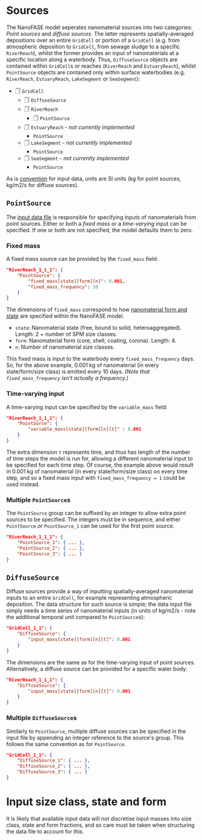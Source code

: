 # Sources

The NanoFASE model seperates nanomaterial sources into two categories: *Point sources* and *diffuse sources*. The latter represents spatially-averaged depositions over an entire `GridCell` or portion of a `GridCell` (e.g. from atmospheric deposition to `GridCell`, from sewage sludge to a specific `RiverReach`), whilst the former provides an input of nanomaterials at a specific location along a waterbody. Thus, `DiffuseSource` objects are contained within `GridCell`s or reaches (`RiverReach` and `EstuaryReach`), whilst `PointSource` objects are contained only within surface waterbodies (e.g. `RiverReach`, `EstuaryReach`, `LakeSegment` or `SeaSegment`):

- &#128461; `GridCell`
    - &#128461; `DiffuseSource`
    - &#128461; `RiverReach`
        - &#128461; `PointSource`
    - &#128461; `EstuaryReach` - *not currently implemented*
        - `PointSource`
    - &#128461; `LakeSegment` - *not currently implemented*
        - `PointSource`
    - &#128461; `SeaSegment` - *not currently implemented*
        - `PointSource`

As is [convention](/doc/conventions.md) for input data, units are SI units (kg for point sources, kg/m2/s for diffuse sources).

## `PointSource`

The [input data file](/doc/data-requirements.md) is responsible for specifying inputs of nanomaterials from point sources. Either or both a *fixed mass* or a *time-varying* input can be specified. If one or both are not specified, the model defaults them to zero.

### Fixed mass

A fixed mass source can be provided by the `fixed_mass` field:

```json
"RiverReach_1_1_1": {
    "PointSource": {
        "fixed_mass[state][form][n]": 0.001,
        "fixed_mass_frequency": 10
    }
}
```

The dimensions of `fixed_mass` correspond to how [nanomaterial form and state](/doc/nanomaterial-form-and-state.md) are specified within the NanoFASE model.
- `state`: Nanomaterial state (free, bound to solid, heteroaggregated). Length: 2 + number of SPM size classes.
- `form`: Nanomaterial form (core, shell, coating, corona). Length: 4.
- `n`: Number of nanomaterial size classes.

This fixed mass is input to the waterbody every `fixed_mass_frequency` days. So, for the above example, 0.001 kg of nanomaterial (in every state/form/size class) is emitted every 10 days. *(Note that `fixed_mass_frequency` isn't actually a frequency.)*

### Time-varying input

A time-varying input can be specified by the `variable_mass` field:

```json
"RiverReach_1_1_1": {
    "PointSorce": {
        "variable_mass[state][form][n][t]" : 0.001
    }
}
```

The extra dimension `t` represents time, and thus has length of the number of time steps the model is run for, allowing a different nanomaterial input to be specified for each time step. Of course, the example above would result in 0.001 kg of nanomaterial (in every state/form/size class) on every time step, and so a fixed mass input with `fixed_mass_frequency = 1` could be used instead.

### Multiple `PointSource`s
The `PointSource` group can be suffixed by an integer to allow extra point sources to be specified. The integers must be in sequence, and either `PointSource` *or* `PointSource_1` can be used for the first point source.

```json
"RiverReach_1_1_1": {
    "PointSource_1": { ... },
    "PointSource_2": { ... },
    "PointSource_3": { ... }
}
```


## `DiffuseSource`

Diffuse sources provide a way of inputting spatially-averaged nanomaterial inputs to an entire `GridCell`, for example representing atmospheric deposition. The data structure for such source is simple; the data input file simply needs a time series of nanomaterial inputs (in units of kg/m2/s - note the additional temporal unit compared to `PointSource`s):

```json
"GridCell_1_1": {
    "DiffuseSource": {
        "input_mass[state][form][n][t]": 0.001
    }
}
```

The dimensions are the same as for the time-varying input of point sources. Alternatively, a diffuse source can be provided for a specific water body:

```json
"RiverReach_1_1_1": {
    "DiffuseSource": {
        "input_mass[state][form][n][t]": 0.001
    }
}
```

### Multiple `DiffuseSource`s
Similarly to `PointSource`, multiple diffuse sources can be specified in the input file by appending an integer reference to the source's group. This follows the same convention as for `PointSource`.

```json
"GridCell_1_1": {
    "DiffuseSource_1": { ... },
    "DiffuseSource_2": { ... },
    "DiffuseSource_3": { ... }
}
```

# Input size class, state and form

It is likely that available input data will not discretise input masses into size class, state and form fractions, and so care must be taken when structuring the data file to account for this.